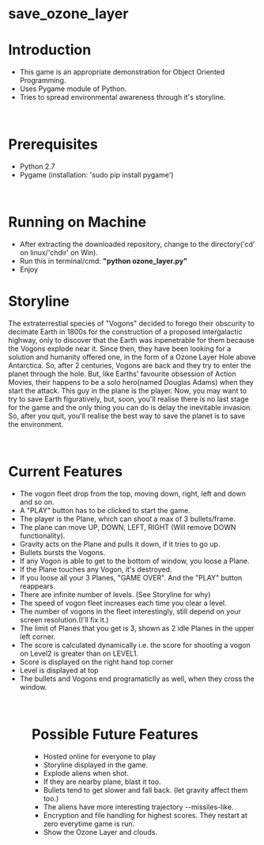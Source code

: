 # save_ozone_layer
<h1>Introduction</h1>
<ul>
<li>This game is an appropriate demonstration for Object Oriented Programming.</li>
<li>Uses Pygame module of Python.</li>
<li>Tries to spread environmental awareness through it's storyline.</li>
</ul>
<br>
<h1>Prerequisites</h1>
<ul>
<li>Python 2.7</li>
<li>Pygame (installation: 'sudo pip install pygame')</li>
</ul>
<br> 
<h1>Running on Machine</h1>
<ul>
<li>After extracting the downloaded repository, change to the directory('cd' on linux/'chdir' on Win).</li>
<li>Run this in terminal/cmd: <b>"python ozone_layer.py"</b></li>
<li>Enjoy</li>
</ul>
<h1>Storyline</h1>
<p>The extraterrestial species of "Vogons" decided to forego their obscurity to decimate Earth in 1800s for the construction of a proposed intergalactic highway, only to discover that the Earth was inpenetrable for them because the Vogons explode near it. Since then, they have been looking for a solution and humanity offered one, in the form of a Ozone Layer Hole above Antarctica. So, after 2 centuries, Vogons are back and they try to enter the planet through the hole. But, like Earths' favourite obsession of Action Movies, their happens to be a solo hero(named Douglas Adams) when they start the attack. This guy in the plane is the player. Now, you may want to try to save Earth figuratively, but, soon, you'll realise there is no last stage for the game and the only thing you can do is delay the inevitable invasion. So, after you quit, you'll realise the best way to save the planet is to save the environment.</p>
<br>
<h1>Current Features</h1>
<ul>
<li> The vogon fleet drop from the top, moving down, right, left and down and so on.</li>
<li> A "PLAY" button has to be clicked to start the game.</li>
<li> The player is the Plane, which can shoot a max of 3 bullets/frame. </li>
<li>The plane can move UP, DOWN, LEFT, RIGHT (Will remove DOWN functionality).</li>
<li> Gravity acts on the Plane and pulls it down, if it tries to go up. </li>
<li>Bullets bursts the Vogons. </li>
<li> If any Vogon is able to get to the bottom of window, you loose a Plane. </li>
<li> If the Plane touches any Vogon, it's destroyed.</li>
<li> If you loose all your 3 Planes, "GAME OVER". And the "PLAY" button reappears.</li>
<li> There are infinite number of levels. (See Storyline for why)</li>
<li> The speed of vogon fleet increases each time you clear a level.</li>
<li> The number of vogons in the fleet interestingly, still depend on your screen resolution.(I'll fix it.)</li>
<li> The limit of Planes that you get is 3, shown as 2 idle Planes in the upper left corner.</li>
<li>The score is calculated dynamically i.e. the score for shooting a vogon on Level2 is greater than on LEVEL1.</li>
<li>Score is displayed on the right hand top corner</li>
<li>Level is displayed at top</li>
<li>The bullets and Vogons end programaticlly as well, when they cross the window.</li>
<ul>
<br>
<h1>Possible Future Features</h1>
<ul>
<li>Hosted online for everyone to play</li>
<li>Storyline displayed in the game.</li>
<li>Explode aliens when shot.</li>
<li>If they are nearby plane, blast it too.</li>
<li>Bullets tend to get slower and fall back. (let gravity affect them too.)</li>
<li>The aliens have more interesting trajectory --missiles-like.</li>
<li>Encryption and file handling for highest scores. They restart at zero everytime game is run.</li>   
<li>Show the Ozone Layer and clouds.</li>
</ul>

